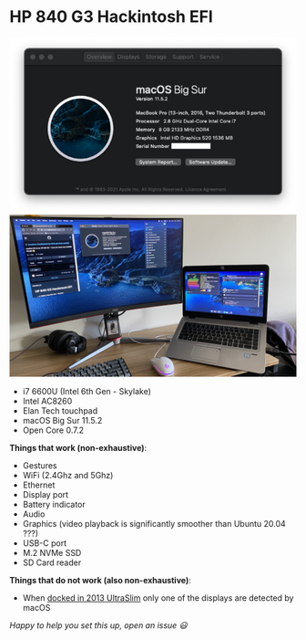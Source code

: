 # HP 840 G3 Hackintosh EFI

![Screenshot - About this Mac](/about-this-mac.png)
![HP 840 G3 Running macOS](/Image.jpg)

- i7 6600U (Intel 6th Gen - Skylake)
- Intel AC8260
- Elan Tech touchpad
- macOS Big Sur 11.5.2
- Open Core 0.7.2

**Things that work (non-exhaustive)**:
- Gestures
- WiFi (2.4Ghz and 5Ghz)
- Ethernet
- Display port
- Battery indicator
- Audio 
- Graphics (video playback is significantly smoother than Ubuntu 20.04 ???) 
- USB-C port
- M.2 NVMe SSD
- SD Card reader

**Things that do not work (also non-exhaustive)**:
- When [docked in 2013 UltraSlim](https://support.hp.com/us-en/product/hp-2013-ultraslim-docking-station/5450893/) only one of the displays are detected by macOS


*Happy to help you set this up, open an issue 😃*
